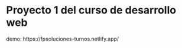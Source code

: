 <h1>Proyecto 1 del curso de desarrollo web</h1>

<p>demo: https://fpsoluciones-turnos.netlify.app/</p>
